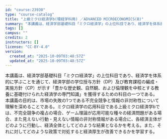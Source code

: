 ```yaml
---
id: "course:23930"
type: "course-catalog"
title: "上級ミクロ経済学b(環経学科用) ／ADVANCED MICROECONOMICS(B)"
summary: "本講義は、経済学部基礎科目「ミクロ経済学」の上位科目であり、経済学を体系的に学ぶことを通じて、経済学部の学位授与方針（DP）及び教育課程の編成・実施方針（CP）が示す「豊かな歴史観、自然観、および倫理観を中核とする教養に基礎付けられた経済学…"
tags: []
campus: ""
credits: 2
instructors: []
license: "CC-BY-4.0"
version:
  created_at: "2025-10-09T03:48:57Z"
  updated_at: "2025-10-09T03:48:57Z"
---
```

本講義は、経済学部基礎科目「ミクロ経済学」の上位科目であり、経済学を体系的に学ぶことを通じて、経済学部の学位授与方針（DP）及び教育課程の編成・実施方針（CP）が示す「豊かな歴史観、自然観、および倫理観を中核とする教養に基礎付けられた経済学の専門知識」を獲得するための科目の一つである。 本講義の目的は、市場の失敗の1つである不完全競争と情報の非対称性について理解を深めることである。ミクロ経済学の応用科目である上級ミクロ経済学bでは、不完全競争の複占の場合、ゲーム理論が応用可能な種々の経済問題がある場合、また見えない行動・見えない情報の非対称情報がある場合に、各経済主体がどのように行動し、経済全体としてどのような結果となるかを考える。また、それに対してどのような政策で対処すると経済厚生が改善できるかを学習する。
